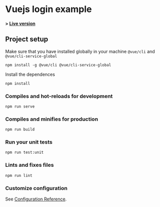 # Vuejs login example

#### > [Live version](https://kaitoqueiroz.github.io/vue-login)

## Project setup
Make sure that you have installed globally in your machine `@vue/cli` and `@vue/cli-service-global`
```
npm install -g @vue/cli @vue/cli-service-global
```

Install the dependences
```
npm install
```

### Compiles and hot-reloads for development
```
npm run serve
```

### Compiles and minifies for production
```
npm run build
```

### Run your unit tests
```
npm run test:unit
```

### Lints and fixes files
```
npm run lint
```

### Customize configuration
See [Configuration Reference](https://cli.vuejs.org/config/).
